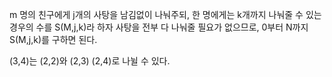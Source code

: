 m 명의 친구에게 j개의 사탕을 남김없이 나눠주되, 한 명에게는 k개까지 나눠줄 수 있는 경우의 수를 S(M,j,k)라 하자
사탕을 전부 다 나눠줄 필요가 없으므로, 0부터 N까지 S(M,j,k)를 구하면 된다.

(3,4)는 (2,2)와 (2,3) (2,4)로 나뉠 수 있다.